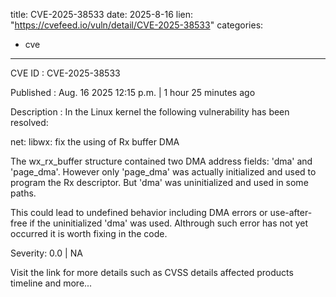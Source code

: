  
title: CVE-2025-38533
date: 2025-8-16
lien: "https://cvefeed.io/vuln/detail/CVE-2025-38533"
categories:
  - cve
---

CVE ID : CVE-2025-38533

Published :  Aug. 16
2025
12:15 p.m. | 1 hour
25 minutes ago

Description : In the Linux kernel
the following vulnerability has been resolved:

net: libwx: fix the using of Rx buffer DMA

The wx_rx_buffer structure contained two DMA address fields: 'dma' and
'page_dma'. However
only 'page_dma' was actually initialized and used
to program the Rx descriptor. But 'dma' was uninitialized and used in
some paths.

This could lead to undefined behavior
including DMA errors or
use-after-free
if the uninitialized 'dma' was used. Althrough such
error has not yet occurred
it is worth fixing in the code.

Severity: 0.0 | NA

Visit the link for more details
such as CVSS details
affected products
timeline
and more...
